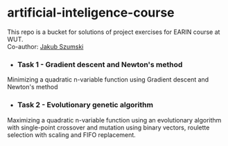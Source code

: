 # artificial-inteligence-course
This repo is a bucket for solutions of project exercises for EARIN course at WUT.   
Co-author: [Jakub Szumski](https://github.com/Szuumii)

* ###  Task 1 - Gradient descent and Newton's method
Minimizing a quadratic n-variable function using Gradient descent and Newton's method
* ### Task 2 - Evolutionary genetic algorithm
Maximizing a quadratic n-variable function using an evolutionary algorithm with single-point crossover and mutation using binary vectors, roulette selection with scaling and FIFO replacement.
